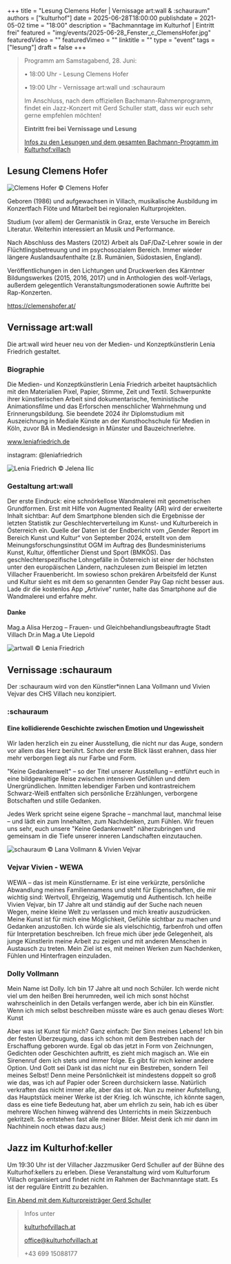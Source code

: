 +++
title = "Lesung Clemens Hofer | Vernissage art:wall & :schauraum"
authors = ["kulturhof"]
date = 2025-06-28T18:00:00
publishdate = 2021-05-02
time = "18:00"
description = "Bachmanntage im Kulturhof | Eintritt frei"
featured = "img/events/2025-06-28_Fenster_c_ClemensHofer.jpg"
featuredVideo = ""
featuredVimeo = ""
linktitle = ""
type = "event"
tags = ["lesung"]
draft = false
+++

>Programm am Samstagabend, 28. Juni:
>
>•	18:00 Uhr - Lesung Clemens Hofer
>
>•	19:00 Uhr - Vernissage art:wall und :schauraum
>
>Im Anschluss, nach dem offiziellen Bachmann-Rahmenprogramm, findet ein Jazz-Konzert mit Gerd Schuller statt, dass wir euch sehr gerne empfehlen möchten!
>
>**Eintritt frei bei Vernissage und Lesung**
>
>[Infos zu den Lesungen und dem gesamten Bachmann-Programm im Kulturhof:villach](https://kulturhofvillach.at/events/2024/2024-06-27_bachmann/)


## Lesung Clemens Hofer ##

![Clemens Hofer](/img/events/2025-06-28_PortraitClemensHofer_c_ClemensHofer.jpg)
© Clemens Hofer

Geboren (1986) und aufgewachsen in Villach, musikalische Ausbildung im Konzertfach
Flöte und Mitarbeit bei regionalen Kulturprojekten.

Studium (vor allem) der Germanistik in Graz, erste Versuche im Bereich Literatur.
Weiterhin interessiert an Musik und Performance.

Nach Abschluss des Masters (2012) Arbeit als DaF/DaZ-Lehrer sowie in der
Flüchtlingsbetreuung und im psychosozialem Bereich. Immer wieder längere
Auslandsaufenthalte (z.B. Rumänien, Südostasien, England).

Veröffentlichungen in den Lichtungen und Druckwerken des Kärntner Bildungswerkes
(2015, 2016, 2017) und in Anthologien des wolf-Verlags, außerdem gelegentlich
Veranstaltungsmoderationen sowie Auftritte bei Rap-Konzerten.

https://clemenshofer.at/


## Vernissage art:wall ##

Die art:wall wird heuer neu von der Medien- und Konzeptkünstlerin Lenia Friedrich gestaltet.

### Biographie
Die Medien- und Konzeptkünstlerin Lenia Friedrich arbeitet hauptsächlich mit den
Materialien Pixel, Papier, Stimme, Zeit und Textil. Schwerpunkte ihrer künstlerischen
Arbeit sind dokumentarische, feministische Animationsfilme und das Erforschen
menschlicher Wahrnehmung und Erinnerungsbildung.  Sie beendete 2024 ihr Diplomstudium
mit Auszeichnung in Mediale Künste an der Kunsthochschule für Medien in Köln, zuvor BA in Mediendesign in Münster und Bauzeichnerlehre.

www.leniafriedrich.de

instagram: @leniafriedrich

![Lenia Friedrich](/img/events/2025-06-28_LeniaFriedrich_c_JelenaIlic.jpg)
© Jelena Ilic

### Gestaltung art:wall
Der erste Eindruck: eine schnörkellose Wandmalerei mit geometrischen Grundformen. Erst mit Hilfe von Augmented Reality (AR) wird der erweiterte Inhalt sichtbar: Auf dem Smartphone blenden sich die Ergebnisse der letzten Statistik zur Geschlechterverteilung im Kunst- und Kulturbereich in Österreich ein. Quelle der Daten ist der Endbericht vom „Gender Report im Bereich Kunst und Kultur“ von September 2024, erstellt von dem Meinungsforschungsinstitut OGM im Auftrag des Bundesministeriums Kunst, Kultur, öffentlicher Dienst und Sport (BMKÖS).
Das geschlechterspezifische Lohngefälle in Österreich ist einer der höchsten unter den europäischen Ländern, nachzulesen zum Beispiel im letzten Villacher Frauenbericht. Im sowieso schon prekären Arbeitsfeld der Kunst und Kultur sieht es mit dem so genannten Gender Pay Gap nicht besser aus. 
Lade dir die kostenlos App „Artivive“ runter, halte das Smartphone auf die Wandmalerei und erfahre mehr.

#### Danke

Mag.a   Alisa Herzog – Frauen- und Gleichbehandlungsbeauftragte Stadt Villach
Dr.in Mag.a  Ute Liepold

![artwall](/img/events/2025-06-28_artwall.JPG)
© Lenia Friedrich

## Vernissage :schauraum ##

Der :schauraum wird von den Künstler\*innen Lana Vollmann und Vivien Vejvar des CHS Villach neu konzipiert. 

### :schauraum
#### Eine kollidierende Geschichte zwischen Emotion und Ungewissheit

Wir laden herzlich ein zu einer Ausstellung, die nicht nur das Auge, sondern vor allem das Herz berührt. Schon der erste Blick lässt erahnen, dass hier mehr verborgen liegt als nur Farbe und Form.

"Keine Gedankenwelt" – so der Titel unserer Ausstellung – entführt euch in eine bildgewaltige Reise zwischen intensiven Gefühlen und dem Unergründlichen. Inmitten lebendiger Farben und kontrastreichem Schwarz-Weiß entfalten sich persönliche Erzählungen, verborgene Botschaften und stille Gedanken.

Jedes Werk spricht seine eigene Sprache – manchmal laut, manchmal leise – und lädt ein zum Innehalten, zum Nachdenken, zum Fühlen. Wir freuen uns sehr, euch unsere "Keine Gedankenwelt" näherzubringen und gemeinsam in die Tiefe unserer inneren Landschaften einzutauchen.

![schauraum](/img/events/2025-06-28_schauraum.jpg)
© Lana Vollmann & Vivien Vejvar

### Vejvar Vivien - WEWA
WEWA – das ist mein Künstlername. Er ist eine verkürzte, persönliche Abwandlung meines Familiennamens und steht für Eigenschaften, die mir wichtig sind: Wertvoll, Ehrgeizig, Wagemutig und   Authentisch.
Ich heiße Vivien Vejvar, bin 17 Jahre alt und ständig auf der Suche nach neuen Wegen, meine kleine Welt zu verlassen und mich kreativ auszudrücken.
Meine Kunst ist für mich eine Möglichkeit, Gefühle sichtbar zu machen und Gedanken anzustoßen. Ich würde sie als vielschichtig, farbenfroh und offen für Interpretation beschreiben.
Ich freue mich über jede Gelegenheit, als junge Künstlerin meine Arbeit zu zeigen und mit anderen Menschen in Austausch zu treten. Mein Ziel ist es, mit meinen Werken zum Nachdenken, Fühlen und Hinterfragen einzuladen.

### Dolly Vollmann
Mein Name ist Dolly. Ich bin 17 Jahre alt und noch Schüler. Ich werde nicht viel um den heißen Brei herumreden, weil ich mich sonst höchst wahrscheinlich in den Details verfangen werde, aber ich bin ein Künstler. Wenn ich mich selbst beschreiben müsste wäre es auch genau dieses Wort: Kunst

Aber was ist Kunst für mich? Ganz einfach:
Der Sinn meines Lebens!
Ich bin der festen Überzeugung, dass ich schon mit dem Bestreben nach der Erschaffung geboren wurde. Egal ob das jetzt in Form von Zeichnungen, Gedichten oder Geschichten auftritt, es zieht mich magisch an. Wie ein Sirenenruf dem ich stets und immer folge. Es gibt für mich keiner andere Option. Und Gott sei Dank ist das nicht nur ein Bestreben, sondern Teil meines Selbst! Denn meine Persönlichkeit ist mindestens doppelt so groß wie das, was ich auf Papier oder Screen durchsickern lasse. Natürlich verkraften das nicht immer alle, aber das ist ok.
Nun zu meiner Aufstellung, das Hauptstück meiner Werke ist der Krieg. Ich wünschte, ich könnte sagen, dass es eine tiefe Bedeutung hat, aber um ehrlich zu sein, hab ich es über mehrere Wochen hinweg während des Unterrichts in mein Skizzenbuch gekritzelt.  So entstehen fast alle meiner Bilder. Meist denk ich mir dann im Nachhinein noch etwas dazu aus;)


## Jazz im Kulturhof:keller ##
Um 19:30 Uhr ist der Villacher Jazzmusiker Gerd Schuller auf der Bühne des Kulturhof:kellers zu erleben. Diese Veranstaltung wird vom Kulturforum Villach organisiert und findet nicht im Rahmen der Bachmanntage statt. Es ist der reguläre Eintritt zu bezahlen.

[Ein Abend mit dem Kulturpreisträger Gerd Schuller](https://kulturhofvillach.at/events/2025/2025-06-28_kf/)


>Infos unter
>
>[kulturhofvillach.at](https://www.kulturhofvillach.at/)
>
>office@kulturhofvillach.at
>
>+43 699 15088177

